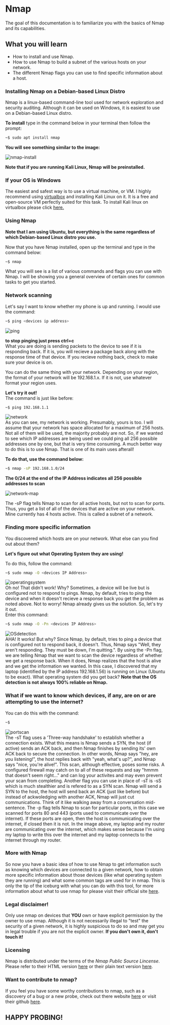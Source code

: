 # Nmap
The goal of this documentation is to familiarize you with the basics of Nmap and its capabilities.

## What you will learn 
* How to install and use Nmap.
* How to use Nmap to build a subnet of the various hosts on your network.
* The different Nmap flags you can use to find specific information about a host.

### Installing Nmap on a Debian-based Linux Distro
Nmap is a linux-based command-line tool used for network exploration and security auditing. Although it can be 
used on Windows, it is easiest to use on a Debian-based Linux distro. 
                                                                                                                                  
**To install** type in the command below in your terminal then follow the prompt:
```bash
~$ sudo apt install nmap
```
                                                                                                                              
 **You will see something similar to the image:** 
                                                                                                                                     
![nmap-install](https://user-images.githubusercontent.com/62024377/111915218-7e3c6680-8a4b-11eb-8855-f4be8adfffae.png)


  **Note that if you are running Kali Linux, Nmap will be preinstalled.**
### If your OS is Windows
The easiest and safest way is to use a virtual machine, or VM. I highly recommend using [virtualbox](https://www.virtualbox.org/) 
and installing Kali Linux on it. 
It is a free and open-source VM perfectly suited for this task. To install Kali linux on virtualbox please click [here.](https://phoenixnap.com/kb/how-to-install-kali-linux-on-virtualbox)

### Using Nmap

 **Note that I am using Ubuntu, but everything is the same regardless of which Debian-based Linux distro you use.**                                                

Now that you have Nmap installed, open up the terminal and type in the command below:
```bash
~$ nmap
```
What you will see is a list of various commands and flags you can use with Nmap. I will be 
showing you a general overview of certain ones for common tasks to get you started. 

### Network scanning

Let's say I want to know whether my phone is up and running. I would use the command: 
```bash
~$ ping <devices ip address>
```
![ping](https://user-images.githubusercontent.com/62024377/111915779-569acd80-8a4e-11eb-89e1-941650a5c36c.png) 

 **to stop pinging just press ctrl+c**                                                                                                 
 What you are doing is sending packets to the device to see if it is responding back. If it is, you will recieve a package back along with the response time of that device. If you recieve nothing back, check to make sure your device is on.                                     
                                                                                                                                           
You can do the same thing with your network. Depending on your region, the format of your network will be 192.168.1.x. If it is not, use whatever format your region uses. 
                                                                                                                                          
**Let's try it out!**                                                                                                                       
The command is just like before:
```bash
~$ ping 192.168.1.1
```
![network](https://user-images.githubusercontent.com/62024377/111916494-91eacb80-8a51-11eb-9600-525e7cd55867.png)                                                                                                          
As you can see, my network is working. Presumably, yours is too. I will assume that your network has space allocated
for a maximum of 256 hosts. Not all of them will be used, the majority probably are not. So, if we wanted 
to see which IP addresses are being used we could ping all 256 possible addresses one by one, but that is very time consuming.
A much better way to do this is to use Nmap. That is one of its main uses afterall! 
                                                                                                                                         
**To do that, use the command below:**                                                                                                 
```bash
~$ nmap -sP 192.168.1.0/24
```
**The 0/24 at the end of the IP Address indicates all 256 possible addresses to scan** 
                                                                                                                                                            
![network-map](https://user-images.githubusercontent.com/62024377/111916839-41746d80-8a53-11eb-97ce-99622979f406.png)                                             
                                                                                                                                                                 
The -sP flag tells Nmap to scan for all active hosts, but not to scan for ports. Thus, you get a list of all of the devices that are active on your network.
Mine currently has 4 hosts active.
This is called a subnet of a network. 
 
### Finding more specific information
 
You discovered which hosts are on your network. What else can you find out about them? 
                                                                                                                                         
**Let's figure out what Operating System they are using!**
                                                                                                                                         
To do this, follow the command:                                               
```bash
~$ sudo nmap -O <devices IP Address>
```

![operatingsystem](https://user-images.githubusercontent.com/62024377/111917439-64ece780-8a56-11eb-8bfe-e36952b8a8cb.png)                                                             
Oh no! That didn't work! Why? Sometimes, a device will be live but is configured not to respond to pings. Nmap, by default, tries to ping the device 
and when it doesn't recieve a response back you get the problem as noted above. Not to worry! Nmap already gives us the solution. So, let's try it out.              
Enter this command:
```bash
~$ sudo nmap -O -Pn <devices IP Address>
```
![OSdetection](https://user-images.githubusercontent.com/62024377/111917720-e4c78180-8a57-11eb-903d-5f9734004699.png)                                                                   
AHA! It works! But why? Since Nmap, by default, tries to ping a device that is configured not to respond back, it doesn't. Thus, Nmap says "Well,
they aren't responding. They must be down, I'm quitting.". By using the -Pn flag, we are telling Nmap that we want to scan the device  regardless of 
whether we get a response back. When it does, Nmap realizes that the host is alive and we get the information we wanted. 
In this case, I discovered that my laptop (identified by the IP address 192.168.1.56) is running on Linux (Ubuntu to be exact). 
What operating system did you get back? 
**Note that the OS detection is not always 100% reliable on Nmap.**                                                                                               

### What if we want to know which devices, if any, are on or are attempting to use the internet?
You can do this with the command:                                                                                                       
```bash
~$ 
```
![portscan](https://user-images.githubusercontent.com/62024377/111922505-88bd2700-8a70-11eb-815a-44c63224a880.png)                                             
The -sT flag uses a 'Three-way handshake' to establish whether a connection exists. What this means is Nmap sends a SYN, the host (if active) sends 
an ACK back, and then Nmap finishes by sending its' own ACK back to secure the connection. In other words, Nmap says "hey, are you listening!", the host replies back with "yeah, what's up?", and Nmap says "nice, you're alive!". This scan, although effective, poses some risks. A configured firewall may catch on to all of these requests and say "hmmm that doesn't seem right..." and can log your activites and may even prevent your scan from completing. Another flag you can use in place of -sT is -sS which is much stealthier and is refered to as a SYN scan. Nmap will send a SYN to the host, the host will send back an ACK (just like before) but instead of ackwoledging with another ACK, Nmap will just cut communications. Think of it like walking away from a conversation mid-sentence. The -p flag tells Nmap to scan for particular ports, in this case we scanned for ports 80 and 443 (ports used to communicate over the internet). If these ports are open, then the host is communicating over the internet, if closed then it is not. In the image above, my laptop and my router are communicating over the internet, which makes sense because I'm using my laptop to write this over the internet and my laptop connects to the internet through my router. 

### More with Nmap
So now you have a basic idea of how to use Nmap to get information such as knowing which devices are connected to a given network, how to obtain more specific information about those devices (like what operating system they are running) and what some common tags are used for in nmap. This is only the tip of the iceburg with what you can do with this tool, for more information about what to use nmap for please visit their official site [here](https://nmap.org/).
 
### Legal disclaimer!
Only use nmap on devices that **YOU** own or have explicit permission by the owner to use nmap. Although it is not necessarily illegal to "test" the security of a given network, it is highly suspicious to do so and may get you in legal trouble if you are not the explicit owner. **If you don't own it, don't touch it!**
 
### Licensing
Nmap is distributed under the terms of the *Nmap Public Source Lincense*. Please refer to their HTML version [here](https://nmap.org/npsl/npsl-annotated.html) or their plain text version [here](https://svn.nmap.org/nmap/LICENSE).
 
### Want to contribute to nmap?
If you feel you have some worthy contributions to nmap, such as a discovery of a bug or a new probe, check out there website [here](https://nmap.org/book/vscan-community.html) or visit their github [here](https://github.com/nmap/nmap/contribute).
 
## HAPPY PROBING!

 



